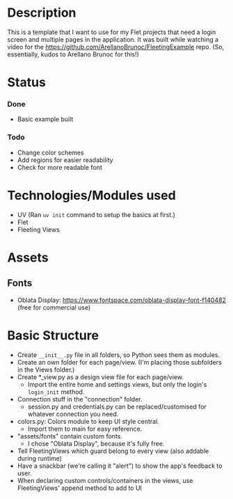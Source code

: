# Description
This is a template that I want to use for my Flet projects that need a login screen and multiple pages in the application.
It was built while watching a video for the https://github.com/ArellanoBrunoc/FleetingExample repo.
(So, essentially, kudos to Arellano Brunoc for this!)

# Status
### Done
- Basic example built
### Todo
- Change color schemes
- Add regions for easier readability
- Check for more readable font

# Technologies/Modules used
- UV (Ran `uv init` command to setup the basics at first.)
- Flet
- Fleeting Views

# Assets
## Fonts
- Oblata Display: https://www.fontspace.com/oblata-display-font-f140482 (free for commercial use)

# Basic Structure
- Create `__init__.py` file in all folders, so Python sees them as modules.
- Create an own folder for each page/view. (I'm placing those subfolders in the Views folder.)
- Create *_view.py as a design view file for each page/view.
    - Import the entire home and settings views, but only the login's `login_init` method.
- Connection stuff in the "connection" folder.
    - session.py and credentials.py can be replaced/customised for whatever connection you need.
- colors.py: Colors module to keep UI style central.
    - Import them to main for easy reference.
- "assets/fonts" contain custom fonts.
    - I chose "Oblata Display", because it's fully free.
- Tell FleetingViews which guard belong to every view (also addable during runtime)
- Have a snackbar (we're calling it "alert") to show the app's feedback to user.
- When declaring custom controls/containers in the views, use FleetingViews' append method to add to UI